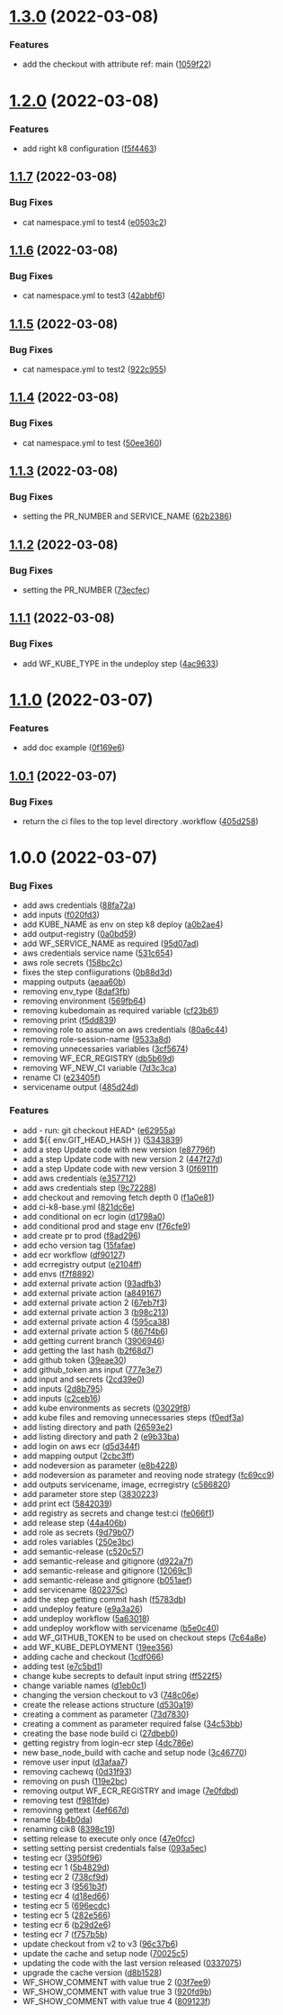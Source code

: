 # [1.3.0](https://github.com/QueroDelivery/ci/compare/v1.2.0...v1.3.0) (2022-03-08)


### Features

* add the checkout with attribute ref: main ([1059f22](https://github.com/QueroDelivery/ci/commit/1059f229e10ba95449e961aa66111fe9c514c918))

# [1.2.0](https://github.com/QueroDelivery/ci/compare/v1.1.7...v1.2.0) (2022-03-08)


### Features

* add right k8 configuration ([f5f4463](https://github.com/QueroDelivery/ci/commit/f5f4463254ddd034e885cfaaaed67798209e3d2b))

## [1.1.7](https://github.com/QueroDelivery/ci/compare/v1.1.6...v1.1.7) (2022-03-08)


### Bug Fixes

* cat namespace.yml to test4 ([e0503c2](https://github.com/QueroDelivery/ci/commit/e0503c2ed76ae8499408570dbcc5c2e47ff5e062))

## [1.1.6](https://github.com/QueroDelivery/ci/compare/v1.1.5...v1.1.6) (2022-03-08)


### Bug Fixes

* cat namespace.yml to test3 ([42abbf6](https://github.com/QueroDelivery/ci/commit/42abbf603ff834da5c21bc17435e9f9b63075f8f))

## [1.1.5](https://github.com/QueroDelivery/ci/compare/v1.1.4...v1.1.5) (2022-03-08)


### Bug Fixes

* cat namespace.yml to test2 ([922c955](https://github.com/QueroDelivery/ci/commit/922c955b859adefcc85dcb961fe05ac6d92f87d0))

## [1.1.4](https://github.com/QueroDelivery/ci/compare/v1.1.3...v1.1.4) (2022-03-08)


### Bug Fixes

* cat namespace.yml to test ([50ee360](https://github.com/QueroDelivery/ci/commit/50ee360fd5915db40caf1bf16621e29238ab0ac5))

## [1.1.3](https://github.com/QueroDelivery/ci/compare/v1.1.2...v1.1.3) (2022-03-08)


### Bug Fixes

* setting the PR_NUMBER and SERVICE_NAME ([62b2386](https://github.com/QueroDelivery/ci/commit/62b23861b7e6ccdf09c18a5d08e9a2e54ed9829e))

## [1.1.2](https://github.com/QueroDelivery/ci/compare/v1.1.1...v1.1.2) (2022-03-08)


### Bug Fixes

* setting the PR_NUMBER ([73ecfec](https://github.com/QueroDelivery/ci/commit/73ecfec73855155a981b553bcd43734f8d4865ff))

## [1.1.1](https://github.com/QueroDelivery/ci/compare/v1.1.0...v1.1.1) (2022-03-08)


### Bug Fixes

* add WF_KUBE_TYPE in the undeploy step ([4ac9633](https://github.com/QueroDelivery/ci/commit/4ac96331cac9dec9b56dd3dda7c05cc6614aafd3))

# [1.1.0](https://github.com/QueroDelivery/ci/compare/v1.0.1...v1.1.0) (2022-03-07)


### Features

* add doc example ([0f169e6](https://github.com/QueroDelivery/ci/commit/0f169e6f30dbde3a72cc3dcaf0b77875241b0c8d))

## [1.0.1](https://github.com/QueroDelivery/ci/compare/v1.0.0...v1.0.1) (2022-03-07)


### Bug Fixes

* return the ci files to the top level directory .workflow ([405d258](https://github.com/QueroDelivery/ci/commit/405d2584076c5020c27f50de532741f6e250589c))

# 1.0.0 (2022-03-07)


### Bug Fixes

* add aws credentials ([88fa72a](https://github.com/QueroDelivery/ci/commit/88fa72ab88a336323e6e4a7205e7bf9cecca3ebc))
* add inputs ([f020fd3](https://github.com/QueroDelivery/ci/commit/f020fd3c06cf6a66c08e2f392960bcf3085c5df2))
* add KUBE_NAME as env on step k8 deploy ([a0b2ae4](https://github.com/QueroDelivery/ci/commit/a0b2ae4663db28d0d189cc3580f90e43033b34eb))
* add output-registry ([0a0bd59](https://github.com/QueroDelivery/ci/commit/0a0bd593b95ab4636c71bda2f26894984b0f58cb))
* add WF_SERVICE_NAME as required ([95d07ad](https://github.com/QueroDelivery/ci/commit/95d07ad74a1fcc2770a78178d6b8f830d4ae2ec2))
* aws credentials service name ([531c654](https://github.com/QueroDelivery/ci/commit/531c65476ba381384713093388fbba0011655d92))
* aws role secrets ([158bc2c](https://github.com/QueroDelivery/ci/commit/158bc2c7017f5dc93a0abdd5d72acb92b0f8ccab))
* fixes the step confiigurations ([0b88d3d](https://github.com/QueroDelivery/ci/commit/0b88d3d5fe5db107b418c678b4b5edd26c19a337))
* mapping outputs ([aeaa60b](https://github.com/QueroDelivery/ci/commit/aeaa60bb91aaa940fff37cc1ebfea9083fae1a9a))
* removing env_type ([8daf3fb](https://github.com/QueroDelivery/ci/commit/8daf3fb33dc3564a77bf0ebb1c4d981b12c75a49))
* removing environment ([569fb64](https://github.com/QueroDelivery/ci/commit/569fb6426117255553e42ee3b0daa7718477bc51))
* removing kubedomain as required variable ([cf23b61](https://github.com/QueroDelivery/ci/commit/cf23b6143bf6fc6446af336b30d19b78c9ee7aef))
* removing print ([f5dd839](https://github.com/QueroDelivery/ci/commit/f5dd8399d5813c4977cb8be58d418b3674e879af))
* removing role to assume on aws credentials ([80a6c44](https://github.com/QueroDelivery/ci/commit/80a6c4476051825130cbed146d6c2c67e7af386e))
* removing role-session-name ([9533a8d](https://github.com/QueroDelivery/ci/commit/9533a8d3c1ec64514f59ae8fda2966e57ebcc741))
* removing unnecessaries variables ([3cf5674](https://github.com/QueroDelivery/ci/commit/3cf567447689e9c979a6c366caed1ade841f161b))
* removing WF_ECR_REGISTRY ([db5b69d](https://github.com/QueroDelivery/ci/commit/db5b69d97357bdc4c3ebdc8f6f9feaa57ef0beaf))
* removing WF_NEW_CI variable ([7d3c3ca](https://github.com/QueroDelivery/ci/commit/7d3c3cab817afd9a926dd9f1b7f10e63321cfcdd))
* rename CI ([e23405f](https://github.com/QueroDelivery/ci/commit/e23405fcdb4f6fa9d1794b8e247e7b8b745a6a22))
* servicename output ([485d24d](https://github.com/QueroDelivery/ci/commit/485d24d4bf0139e77bc562485caa673507e1ff74))


### Features

* add - run: git checkout HEAD^ ([e62955a](https://github.com/QueroDelivery/ci/commit/e62955af1b4b63b699203cc5be8e5532098aac1f))
* add ${{ env.GIT_HEAD_HASH }} ([5343839](https://github.com/QueroDelivery/ci/commit/5343839b473356e1be2841f79650214f54eae84b))
* add a step Update code with new version ([e87796f](https://github.com/QueroDelivery/ci/commit/e87796fa981a20f437b48c2db846933b4b637c77))
* add a step Update code with new version 2 ([447f27d](https://github.com/QueroDelivery/ci/commit/447f27db8da98379696b131739fa93df2330a8ed))
* add a step Update code with new version 3 ([0f6911f](https://github.com/QueroDelivery/ci/commit/0f6911f7e8f0aff501912fb9ec6db99af13daaac))
* add aws credentials ([e357712](https://github.com/QueroDelivery/ci/commit/e357712b661e46f2d21a95421878966340cc4d64))
* add aws credentials step ([9c72288](https://github.com/QueroDelivery/ci/commit/9c72288024a4d9698fe1f4d08669d675ce1ea4da))
* add checkout and removing fetch depth 0 ([f1a0e81](https://github.com/QueroDelivery/ci/commit/f1a0e81cf32d50135265704c61c32539639b3616))
* add ci-k8-base.yml ([821dc6e](https://github.com/QueroDelivery/ci/commit/821dc6ebdc4f7ee9dd2cf8370b438361a1fe4414))
* add conditional on ecr login ([d1798a0](https://github.com/QueroDelivery/ci/commit/d1798a03744e2aed96e84738a776f9df8ff0c26c))
* add conditional prod and stage env ([f76cfe9](https://github.com/QueroDelivery/ci/commit/f76cfe9b0422b34f9449797c3e7b9b2ac78008ae))
* add create pr to prod ([f8ad296](https://github.com/QueroDelivery/ci/commit/f8ad296ca94daa46e5327564898c0dac4638e7d5))
* add echo version tag ([15fafae](https://github.com/QueroDelivery/ci/commit/15fafae456c78c128ef104422b17bfa89b1047eb))
* add ecr workflow ([df90127](https://github.com/QueroDelivery/ci/commit/df901274ff62d4bbe406fafa89c5847438bd6f6b))
* add ecrregistry output ([e2104ff](https://github.com/QueroDelivery/ci/commit/e2104ff916a7ec389b700267c84a287bd23407c3))
* add envs ([f7f8892](https://github.com/QueroDelivery/ci/commit/f7f8892ce01e7bbec5bd08beb64365259454b613))
* add external private action ([93adfb3](https://github.com/QueroDelivery/ci/commit/93adfb32f59434e8da58871e0c09b60a4e5a58d3))
* add external private action ([a849167](https://github.com/QueroDelivery/ci/commit/a8491679ab4708e19db0bab2926360db5b359eec))
* add external private action 2 ([67eb7f3](https://github.com/QueroDelivery/ci/commit/67eb7f3526196ddc6d6705fbf69de122c86473bc))
* add external private action 3 ([b98c213](https://github.com/QueroDelivery/ci/commit/b98c21312c4e277a3d6dceda1287c4c67d18b1aa))
* add external private action 4 ([595ca38](https://github.com/QueroDelivery/ci/commit/595ca38a2ae750ee2aab3126509ce01956ad57cc))
* add external private action 5 ([867f4b6](https://github.com/QueroDelivery/ci/commit/867f4b6ace45404f32c06f7557159bbc9c60aa6c))
* add getting current branch ([3906946](https://github.com/QueroDelivery/ci/commit/3906946852ff6f17cf83a9baba4735d874c4ea17))
* add getting the last hash ([b2f68d7](https://github.com/QueroDelivery/ci/commit/b2f68d7a3d2021385d3f3fb2725f9d2de8850844))
* add github token ([39eae30](https://github.com/QueroDelivery/ci/commit/39eae30dd91feec600e9cb9ba04bc8cb345b34ce))
* add github_token ans input ([777e3e7](https://github.com/QueroDelivery/ci/commit/777e3e79d8b9035241055dcc19211aaf1ac5f7ba))
* add input and secrets ([2cd39e0](https://github.com/QueroDelivery/ci/commit/2cd39e02e6c29bdf361e96614e144ba9a7f1420f))
* add inputs ([2d8b795](https://github.com/QueroDelivery/ci/commit/2d8b79556c971fc126f15e2f7a851580c449dc51))
* add inputs ([c2ceb16](https://github.com/QueroDelivery/ci/commit/c2ceb165a806682040a53de518af424b08a004dd))
* add kube environments as secrets ([03029f8](https://github.com/QueroDelivery/ci/commit/03029f8ee2ea73993bdb5ce48974be24a5012140))
* add kube files and removing unnecessaries steps ([f0edf3a](https://github.com/QueroDelivery/ci/commit/f0edf3a15095ae03f516589585cb1626517210c1))
* add listing directory and path ([26593e2](https://github.com/QueroDelivery/ci/commit/26593e2b6f5505e5be9a6240d38e41e0aa4b3913))
* add listing directory and path 2 ([e9b33ba](https://github.com/QueroDelivery/ci/commit/e9b33badacb0ef2866a27e0f38e53dc9f7726ee1))
* add login on aws ecr ([d5d344f](https://github.com/QueroDelivery/ci/commit/d5d344f517b004b3c782217e19e91c34be53ffbb))
* add mapping output ([2cbc3ff](https://github.com/QueroDelivery/ci/commit/2cbc3ff79643a1dc2e923f649235a1ddb4830c1c))
* add nodeversion as parameter ([e8b4228](https://github.com/QueroDelivery/ci/commit/e8b42289b98db2912427e3084c29758b5faafaa4))
* add nodeversion as parameter and reoving node strategy ([fc69cc9](https://github.com/QueroDelivery/ci/commit/fc69cc9dfe19283a1063c3599a4db6804cc8c03f))
* add outputs servicename, image, ecrregistry ([c586820](https://github.com/QueroDelivery/ci/commit/c5868204cc9d7772f7e5121af797a175b8f979fe))
* add parameter store step ([3830223](https://github.com/QueroDelivery/ci/commit/3830223c0552c0188fcc5b329f9f981a5af825a2))
* add print ect ([5842039](https://github.com/QueroDelivery/ci/commit/58420397fa5f87779a1bff5af2f52f1bddac76fa))
* add registry as secrets and change test:ci ([fe066f1](https://github.com/QueroDelivery/ci/commit/fe066f1d2d6427cef54c6a7ac5dc2f959db2931c))
* add release step ([44a406b](https://github.com/QueroDelivery/ci/commit/44a406b95da922bbafa69d4bc3ddfe92dbda2a3f))
* add role as secrets ([9d79b07](https://github.com/QueroDelivery/ci/commit/9d79b07c73bddf34e86495a0e0c9b14759b3f5ba))
* add roles variables ([250e3bc](https://github.com/QueroDelivery/ci/commit/250e3bc75d1da9307d79369fedd8048a4b76cbab))
* add semantic-release ([c520c57](https://github.com/QueroDelivery/ci/commit/c520c577ac08cbe25b39c4746a92519971461e8f))
* add semantic-release and gitignore ([d922a7f](https://github.com/QueroDelivery/ci/commit/d922a7fcc6383822aef4fb1ce10fdfec5586e4bf))
* add semantic-release and gitignore ([12069c1](https://github.com/QueroDelivery/ci/commit/12069c128e905b3ac526fe263a90753981c88cd1))
* add semantic-release and gitignore ([b051aef](https://github.com/QueroDelivery/ci/commit/b051aef529a8af99fab9a5c0971011ffe776adf8))
* add servicename ([802375c](https://github.com/QueroDelivery/ci/commit/802375ca7da83c276fd017501936c8b5799063cb))
* add the step getting commit hash ([f5783db](https://github.com/QueroDelivery/ci/commit/f5783db0cc13b91869d4f5a05a80222de2540ea9))
* add undeploy feature ([e9a3a26](https://github.com/QueroDelivery/ci/commit/e9a3a26b9080b6575877907ad92bb1cf09f44277))
* add undeploy workflow ([5a63018](https://github.com/QueroDelivery/ci/commit/5a6301893130dc0b147e645028e6e7520b6523e8))
* add undeploy workflow with servicename ([b5e0c40](https://github.com/QueroDelivery/ci/commit/b5e0c40445daf8a3bc48cb35adb4b9777e92470d))
* add WF_GITHUB_TOKEN to be used on checkout steps ([7c64a8e](https://github.com/QueroDelivery/ci/commit/7c64a8e92bf11b02eb4dcc45ec3f12a3f45a6197))
* add WF_KUBE_DEPLOYMENT ([19ee356](https://github.com/QueroDelivery/ci/commit/19ee35683f7c1a4eff40bfdbf77851b4af4e4092))
* adding cache and checkout ([1cdf066](https://github.com/QueroDelivery/ci/commit/1cdf0663f3f0c1104e22ccc2fa49b002ff223a81))
* adding test ([e7c5bd1](https://github.com/QueroDelivery/ci/commit/e7c5bd1fd2a60630d404ecc3dcd0b1a47510d040))
* change kube secrepts to default input string ([ff522f5](https://github.com/QueroDelivery/ci/commit/ff522f56dd6f0ab2e92576048e4d2e91d9995712))
* change variable names ([d1eb0c1](https://github.com/QueroDelivery/ci/commit/d1eb0c13eead398570f8128f920b2466276e6da4))
* changing the version checkout to v3 ([748c06e](https://github.com/QueroDelivery/ci/commit/748c06e7f057313d01b8c03879f0c932656c833f))
* create the release actions structure ([d530a19](https://github.com/QueroDelivery/ci/commit/d530a195f8bf31ca098be8a098f124c391457ebb))
* creating a comment as parameter ([73d7830](https://github.com/QueroDelivery/ci/commit/73d783070e623888e8aea5b6871f5d737eb32b9e))
* creating a comment as parameter required false ([34c53bb](https://github.com/QueroDelivery/ci/commit/34c53bb141805d3b8fb33dda97fd5a372dc9993f))
* creating the base node build ci ([27dbeb0](https://github.com/QueroDelivery/ci/commit/27dbeb0649b539d1f15d258d4d2075c6a655fc28))
* getting registry from login-ecr step ([4dc786e](https://github.com/QueroDelivery/ci/commit/4dc786ee436ac2892e91e4f2d5a2ce0c675620c2))
* new base_node_build with cache and setup node ([3c46770](https://github.com/QueroDelivery/ci/commit/3c46770bf409c352fe74ab99e9d314c02800b903))
* remove user input ([d3afaa7](https://github.com/QueroDelivery/ci/commit/d3afaa763ad149f17c447ccfe0bb14691395d96f))
* removing cachewq ([0d31f93](https://github.com/QueroDelivery/ci/commit/0d31f9389357022aec59375bd0aee4cfb15c921a))
* removing on push ([119e2bc](https://github.com/QueroDelivery/ci/commit/119e2bc97e4996b4ec3299728d915ac6222de561))
* removing output WF_ECR_REGISTRY and image ([7e0fdbd](https://github.com/QueroDelivery/ci/commit/7e0fdbdf3aa9a3c8029486ec17698fbbfad2c6a7))
* removing test ([f981fde](https://github.com/QueroDelivery/ci/commit/f981fde271fd8ac28529e661a6967e9244185a39))
* removinng gettext ([4ef667d](https://github.com/QueroDelivery/ci/commit/4ef667da4632345fd2c393f7b3109df1c4774956))
* rename ([4b4b0da](https://github.com/QueroDelivery/ci/commit/4b4b0da296ca025a7246119105a1be61a214aee4))
* renaming cik8 ([8398c19](https://github.com/QueroDelivery/ci/commit/8398c1949461820c75e93c03d993fe2c1b6c9083))
* setting release to execute only once ([47e0fcc](https://github.com/QueroDelivery/ci/commit/47e0fcc43a00cd87134f36a35ac2104417ca1da1))
* setting setting persist credentials false ([093a5ec](https://github.com/QueroDelivery/ci/commit/093a5ec47ba9a6f47db4570056ba669c400a8dd1))
* testing ecr ([3950f96](https://github.com/QueroDelivery/ci/commit/3950f96b60b54a4d8bcc8248b7f17b8bee9ae966))
* testing ecr 1 ([5b4829d](https://github.com/QueroDelivery/ci/commit/5b4829dc7b59b26ac3b15dfad7628704f31900b3))
* testing ecr 2 ([738cf9d](https://github.com/QueroDelivery/ci/commit/738cf9d3cc7c20a088f9e8911e598f80e9fc03d9))
* testing ecr 3 ([9561b3f](https://github.com/QueroDelivery/ci/commit/9561b3fd8d02a185737fbfcde3c889425820f82a))
* testing ecr 4 ([d18ed66](https://github.com/QueroDelivery/ci/commit/d18ed662d508206f1eb967c2aa965d615b30d8be))
* testing ecr 5 ([696ecdc](https://github.com/QueroDelivery/ci/commit/696ecdc1c0ff23337357e1c335b12ff4e480cea1))
* testing ecr 5 ([282e566](https://github.com/QueroDelivery/ci/commit/282e566bc588619012982ee16a669a7d0f7c6d9e))
* testing ecr 6 ([b29d2e6](https://github.com/QueroDelivery/ci/commit/b29d2e6c42912c2f94f4f7ed0b7324166b141481))
* testing ecr 7 ([f757b5b](https://github.com/QueroDelivery/ci/commit/f757b5b08a5567b75378d0820469f3f247d89b40))
* update checkout from v2 to v3 ([96c37b6](https://github.com/QueroDelivery/ci/commit/96c37b67e4dc3a2aec362533ea26a986bf61f030))
* update the cache and setup node ([70025c5](https://github.com/QueroDelivery/ci/commit/70025c56108daf27b439bb849ee3c1453e17f164))
* updating the code with the last version released ([0337075](https://github.com/QueroDelivery/ci/commit/0337075c52ec39e03aba59da2b68240ec712395c))
* upgrade the cache version ([d8b1528](https://github.com/QueroDelivery/ci/commit/d8b1528a52413848f7536e923412d96cb9e7ca23))
* WF_SHOW_COMMENT with value true 2 ([03f7ee9](https://github.com/QueroDelivery/ci/commit/03f7ee916447a39cea51b167a3aec6ffbac5fc72))
* WF_SHOW_COMMENT with value true 3 ([920fd9b](https://github.com/QueroDelivery/ci/commit/920fd9ba89352d48e8b6842d0f441215d1888f4f))
* WF_SHOW_COMMENT with value true 4 ([809123f](https://github.com/QueroDelivery/ci/commit/809123f04d2a9f82ca0e1df5e308707a66effb57))

